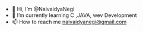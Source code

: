 - 👋 Hi, I’m @NaivaidyaNegi
- 🌱 I’m currently learning C ,JAVA, wev Development 
- 📫 How to reach me naivaidyanegi@gmail.com 

<!---
NaivaidyaNegi/NaivaidyaNegi is a ✨ special ✨ repository because its `README.md` (this file) appears on your GitHub profile.
You can click the Preview link to take a look at your changes.
--->

